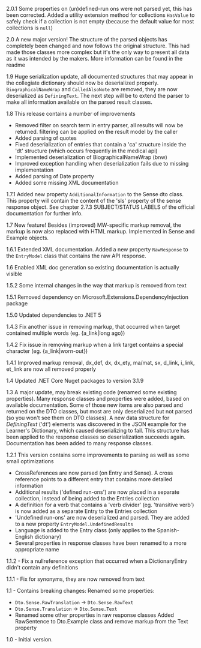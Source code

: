2.0.1 Some properties on (un)defined-run ons were not parsed yet, this has been corrected. Added a utility extension method for collections `HasValue` to safely check if a collection is not empty (because the default value for most collections is `null`) 

2.0 A new major version! The structure of the parsed objects has completely been changed and now follows the original structure. This had made those classes more complex but it's the only way to present all data as it was intended by the makers. More information can be found in the readme

1.9 Huge serialization update, all documented structures that may appear in the collegiate dictionary should now be deserialized properly. ``BiographicalNameWrap`` and ``CalledAlsoNote`` are removed, they are now deserialized as ``DefiningText``.
The next step will be to extend the parser to make all information available on the parsed result classes. 

1.8 This release contains a number of improvements
- Removed filter on search term in entry parser, all results will now be returned. filtering can be applied on the result model by the caller
- Added parsing of quotes
- Fixed deserialization of entries that contain a 'ca' structure inside the 'dt' structure (which occurs frequently in the medical api)
- Implemented deserialization of BiographicalNameWrap (bnw)
- Improved exception handling when deserialization fails due to missing implementation
- Added parsing of Date property
- Added some missing XML documentation

1.7.1 Added new property ``AdditionalInformation`` to the Sense dto class. This property will contain the content of the 'sls' property of the sense response object. See chapter 2.7.3 SUBJECT/STATUS LABELS of the official documentation for further info. 

1.7 New feature! Besides (improved) MW-specific markup removal, the markup is now also replaced with HTML markup. Implemented in Sense and Example objects. 

1.6.1 Extended XML documentation. Added a new property ``RawResponse`` to the ``EntryModel`` class that contains the raw API response.

1.6 Enabled XML doc generation so existing documentation is actually visible

1.5.2 Some internal changes in the way that markup is removed from text

1.5.1 Removed dependency on Microsoft.Extensions.DependencyInjection package

1.5.0 Updated dependencies to .NET 5

1.4.3 Fix another issue in removing markup, that occurred when target contained multiple words (eg. {a_link|long ago}) 

1.4.2 Fix issue in removing markup when a link target contains a special character (eg. {a_link|worn-out}) 

1.4.1 Improved markup removal, dx_def, dx, dx_ety, ma/mat, sx, d_link, i_link, et_link are now all removed properly

1.4 Updated .NET Core Nuget packages to version 3.1.9

1.3 A major update, may break existing code (renamed some existing properties). Many response classes and properties were added, based on available documentation. Some of those new items are also parsed and returned on the DTO classes, but most are only deserialized but not parsed (so you won't see them on DTO classes). 
A new data structure for _DefiningText_ ('dt') elements was discovered in the JSON example for the Learner's Dictionary, which caused deserializing to fail. This structure has been applied to the response classes so deserialization succeeds again. 
Documentation has been added to many response classes.

1.2.1 This version contains some improvements to parsing as well as some small optimizations
- CrossReferences are now parsed (on Entry and Sense). A cross reference points to a different entry that contains more detailed information
- Additional results ('defined run-ons') are now placed in a separate collection, instead of being added to the Entries collection
- A definition for a verb that contains a 'verb divider' (eg. 'transitive verb') is now added as a separate Entry to the Entries collection
- 'Undefined run-ons' are now deserialized and parsed. They are added to a new property `EntryModel.UndefinedResults`
- Language is added to the Entry class (only applies to the Spanish-English dictionary) 
- Several properties in response classes have been renamed to a more appropriate name

1.1.2 - Fix a nullreference exception that occurred when a DictionaryEntry didn't contain any definitions

1.1.1 - Fix for synonyms, they are now removed from text

1.1 - Contains breaking changes: Renamed some properties: 

- `Dto.Sense.RawTranslation` -> `Dto.Sense.RawText`
- `Dto.Sense.Translation` -> `Dto.Sense.Text`
- Renamed some other properties in raw response classes
Added RawSentence to Dto.Example class and remove markup from the Text property

1.0 - Initial version.
